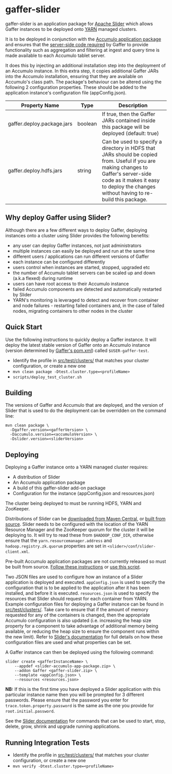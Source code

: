 <!--
Copyright 2017 Crown Copyright

Licensed under the Apache License, Version 2.0 (the "License");
you may not use this file except in compliance with the License.
You may obtain a copy of the License at

  http://www.apache.org/licenses/LICENSE-2.0

Unless required by applicable law or agreed to in writing, software
distributed under the License is distributed on an "AS IS" BASIS,
WITHOUT WARRANTIES OR CONDITIONS OF ANY KIND, either express or implied.
See the License for the specific language governing permissions and
limitations under the License.
-->

# gaffer-slider

gaffer-slider is an application package for [Apache Slider](https://slider.incubator.apache.org) which allows Gaffer instances to be deployed onto [YARN](https://hadoop.apache.org/docs/stable/hadoop-yarn/hadoop-yarn-site/index.html) managed clusters.

It is to be deployed in conjunction with the [Accumulo application package](https://github.com/apache/incubator-slider/tree/develop/app-packages/accumulo) and ensures that the [server-side code required](https://github.com/gchq/Gaffer/wiki/Accumulo-Store-User-Guide#accumulo-set-up) by Gaffer to provide functionality such as aggregation and filtering at ingest and query time is made available to each Accumulo tablet server.

It does this by injecting an additional installation step into the deployment of an Accumulo instance. In this extra step, it copies additional Gaffer JARs into the Accumulo installation, ensuring that they are available on Accumulo's class path. The package's behaviour can be altered using the following 2 configuration properties. These should be added to the application instance's configuration file (appConfig.json).

| Property Name              | Type    | Description |
| -------------------------- | ------- | ----------- |
| gaffer.deploy.package.jars | boolean | If true, then the Gaffer JARs contained inside this package will be deployed (default: true) |
| gaffer.deploy.hdfs.jars    | string  | Can be used to specify a directory in HDFS that JARs should be copied from. Useful if you are making changes to Gaffer's server-side code as it makes it easy to deploy the changes without having to re-build this package. |


## Why deploy Gaffer using Slider?

Although there are a few different ways to deploy Gaffer, deploying instances onto a cluster using Slider provides the following benefits:

* any user can deploy Gaffer instances, not just administrators
* multiple instances can easily be deployed and run at the same time
* different users / applications can run different versions of Gaffer
* each instance can be configured differently
* users control when instances are started, stopped, upgraded etc
* the number of Accumulo tablet servers can be scaled up and down (a.k.a flexed) during runtime
* users can have root access to their Accumulo instance
* failed Accumulo components are detected and automatically restarted by Slider
* YARN's monitoring is leveraged to detect and recover from container and node failures - restarting failed containers and, in the case of failed nodes, migrating containers to other nodes in the cluster


## Quick Start

Use the following instructions to quickly deploy a Gaffer instance. It will deploy the latest stable version of Gaffer onto an Accumulo instance (version determined by [Gaffer's pom.xml](https://github.com/gchq/Gaffer/search?q=path%3A%2F+filename%3Apom.xml+"accumulo.version")) called `$USER-gaffer-test`.

* Identify the profile in [src/test/clusters/](src/test/clusters/) that matches your cluster configuration, or create a new one
* `mvn clean package -Dtest.cluster.type=<profileName>`
* `scripts/deploy_test_cluster.sh`


## Building

The versions of Gaffer and Accumulo that are deployed, and the version of Slider that is used to do the deployment can be overridden on the command line:

```
mvn clean package \
  -Dgaffer.version=<gafferVersion> \
  -Daccumulo.version=<accumuloVersion> \
  -Dslider.version=<sliderVersion>
```


## Deploying

Deploying a Gaffer instance onto a YARN managed cluster requires:

* A distribution of Slider
* An Accumulo application package
* A build of this gaffer-slider add-on package
* Configuration for the instance (appConfig.json and resources.json)

The cluster being deployed to must be running HDFS, YARN and ZooKeeper.

Distributions of Slider can be [downloaded from Maven Central](http://search.maven.org/#search%7Cgav%7C1%7Cg%3A%22org.apache.slider%22%20AND%20a%3A%22slider-assembly%22), or [built from source](https://slider.incubator.apache.org/docs/getting_started.html#build). Slider needs to be configured with the location of the YARN Resource Manager and the ZooKeeper quorum for the cluster it will be deploying to. It will try to read these from `$HADOOP_CONF_DIR`, otherwise ensure that the `yarn.resourcemanager.address` and `hadoop.registry.zk.quorum` properties are set in `<slider>/conf/slider-client.xml`.

Pre-built Accumulo application packages are not currently released so must be built from source. [Follow these instructions](https://github.com/apache/incubator-slider/blob/develop/app-packages/accumulo/README.md) or [use this script](scripts/build_accumulo_package.sh).

Two JSON files are used to configure how an instance of a Slider application is deployed and executed. `appConfig.json` is used to specify the configuration that is to be applied to the application after it has been installed, and before it is executed. `resources.json` is used to specify the resources that Slider should request for each container from YARN. Example configuration files for deploying a Gaffer instance can be found in [src/test/clusters/](src/test/clusters/). Take care to ensure that if the amount of memory requested for any of the containers is changed, then the appropriate Accumulo configuration is also updated (i.e. increasing the heap size property for a component to take advantage of additional memory being available, or reducing the heap size to ensure the component runs within the new limit). Refer to [Slider's documentation](https://slider.incubator.apache.org/docs/configuration/index.html) for full details on how these configuration files are used and what properties can be set.

A Gaffer instance can then be deployed using the following command:

```
slider create <gafferInstanceName> \
	--appdef <slider-accumulo-app-package.zip> \
	--addon Gaffer <gaffer-slider.zip> \
	--template <appConfig.json> \
	--resources <resources.json>
```

**NB:** If this is the first time you have deployed a Slider application with this particular instance name then you will be prompted for 3 different passwords. Please ensure that the password you enter for `trace.token.property.password` is the same as the one you provide for `root.initial.password`.

See the [Slider documentation](https://slider.incubator.apache.org/docs/getting_started.html#installapp) for commands that can be used to start, stop, delete, grow, shrink and upgrade running applications.

## Running Integration Tests

* Identify the profile in [src/test/clusters/](src/test/clusters/) that matches your cluster configuration, or create a new one
* `mvn verify -Dtest.cluster.type=<profileName>`
